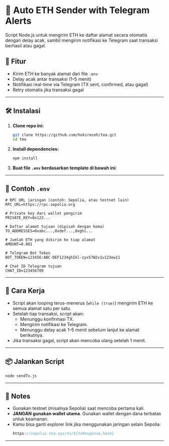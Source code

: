# 🔁 Auto ETH Sender with Telegram Alerts

Script Node.js untuk mengirim ETH ke daftar alamat secara otomatis dengan delay acak, sambil mengirim notifikasi ke Telegram saat transaksi berhasil atau gagal.

## 🚀 Fitur

- Kirim ETH ke banyak alamat dari file `.env`
- Delay acak antar transaksi (1–5 menit)
- Notifikasi real-time via Telegram (TX sent, confirmed, atau gagal)
- Retry otomatis jika transaksi gagal

---

## 🛠️ Instalasi

1. **Clone repo ini:**
   ```bash
   git clone https://github.com/hokireceh/tea.git
   cd tea
   ```

2. **Install dependencies:**
   ```bash
   npm install
   ```

3. **Buat file `.env` berdasarkan template di bawah ini:**

---

## 📄 Contoh `.env`

```env
# RPC URL jaringan (contoh: Sepolia, atau testnet lain)
RPC_URL=https://rpc.sepolia.org

# Private key dari wallet pengirim
PRIVATE_KEY=0x123...

# Daftar alamat tujuan (dipisah dengan koma)
TO_ADDRESSES=0xabc...,0xdef...,0xghi...

# Jumlah ETH yang dikirim ke tiap alamat
AMOUNT=0.001

# Telegram Bot Token
BOT_TOKEN=123456:ABC-DEF1234ghIkl-zyx57W2v1u123ew11

# Chat ID Telegram tujuan
CHAT_ID=123456789
```

---

## 🧠 Cara Kerja

- Script akan looping terus-menerus (`while (true)`) mengirim ETH ke semua alamat satu per satu.
- Setelah tiap transaksi, script akan:
  - Menunggu konfirmasi TX.
  - Mengirim notifikasi ke Telegram.
  - Menunggu delay acak 1–5 menit sebelum lanjut ke alamat berikutnya.
- Jika transaksi gagal, script akan mencoba ulang setelah 1 menit.

---

## 📦 Jalankan Script

```bash
node sendTx.js
```

---

## 🧪 Notes

- Gunakan testnet (misalnya Sepolia) saat mencoba pertama kali.
- **JANGAN gunakan wallet utama**. Gunakan wallet dengan dana terbatas untuk keamanan.
- Kamu bisa ganti explorer link jika menggunakan jaringan selain Sepolia:
  ```js
  https://sepolia.tea.xyz/tx/${txResponse.hash}
  ```

---
